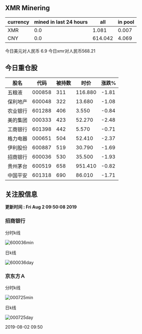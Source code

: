 ## XMR Minering

|currency|mined in last 24 hours|all|in pool|
|---|---|---|---|
|XMR|0.0|1.081|0.007|
|CNY|0.0|614.042|4.069|

今日美元对人民币 6.9	今日xmr对人民币568.21


## 今日重仓股 

|股名|代码|被持数|时价|涨跌%|
|---|---|---|---|---|
|五粮液|000858|311|116.880|-1.81|
|保利地产|600048|322|13.680|-1.08|
|农业银行|601288|406|3.550|-0.84|
|美的集团|000333|423|52.270|-2.48|
|工商银行|601398|442|5.570|-0.71|
|格力电器|000651|504|52.410|-2.37|
|伊利股份|600887|519|30.790|-1.69|
|招商银行|600036|530|35.500|-1.93|
|贵州茅台|600519|658|951.410|-0.82|
|中国平安|601318|690|86.010|-1.71|

## 关注股信息
**更新时间 : Fri Aug  2 09:50:08 2019**
### 招商银行 
分时k线

![600036min](http://image.sinajs.cn/newchart/min/n/sh600036.gif)

日k线

![600036day](http://image.sinajs.cn/newchart/daily/n/sh600036.gif)

### 京东方Ａ 
分时k线

![000725min](http://image.sinajs.cn/newchart/min/n/sz000725.gif)

日k线

![000725day](http://image.sinajs.cn/newchart/daily/n/sz000725.gif)

2019-08-02 09:50